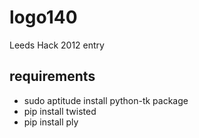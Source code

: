 logo140
=======

Leeds Hack 2012 entry

requirements
------------
 * sudo aptitude install python-tk package
 * pip install twisted
 * pip install ply

